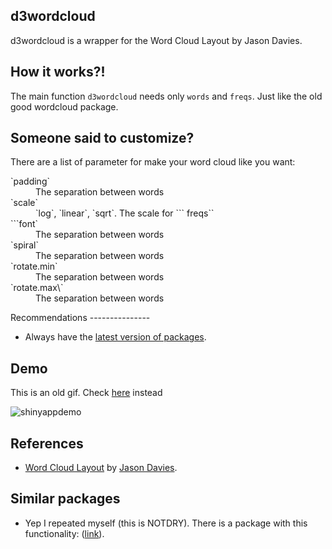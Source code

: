 <!-- README.md is generated from README.Rmd. Please edit that file -->
d3wordcloud
-----------

d3wordcloud is a wrapper for the Word Cloud Layout by Jason Davies.

How it works?!
--------------

The main function `d3wordcloud` needs only `words` and `freqs`. Just
like the old good wordcloud package.

Someone said to customize?
--------------------------

There are a list of parameter for make your word cloud like you want:

<dl>
<dt>
`padding`
</dt>
<dd>
The separation between words
</dd>
<dt>
`scale`
</dt>
<dd>
`log`, `linear`, `sqrt`. The scale for
``` freqs``</dd>   <dt> ```font`</dt><dd>The separation between words</dd>   <dt>`spiral`</dt><dd>The separation between words</dd>   <dt>`rotate.min`</dt><dd>The separation between words</dd>   <dt>`rotate.max\`
</dt>
<dd>
The separation between words
</dd>
</dl>
Recommendations
---------------

-   Always have the [latest version of
    packages](https://github.com/ramnathv/htmlwidgets/issues/100).

Demo
----

This is an old gif. Check
[here](http://r-shiny-apps.jkunst.com/d3wordcloud/) instead

![shinyappdemo](extras/d2wordcloud_demo.gif)

References
----------

-   [Word Cloud Layout](http://www.jasondavies.com/wordcloud) by [Jason
    Davies](http://www.jasondavies.com).

Similar packages
----------------

-   Yep I repeated myself (this is NOTDRY). There is a package with this
    functionality: ([link](https://github.com/adymimos/rWordCloud)).
